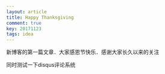 ```yaml
---
layout: article
title: Happy Thanksgiving
comment: true
key: 20171123
tags: idea
---
```


新博客的第一篇文章．大家感恩节快乐．感谢大家长久以来的关注

同时测试一下disqus评论系统



